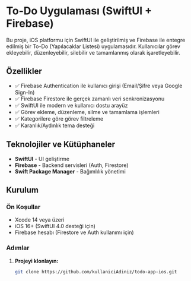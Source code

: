 # To-Do Uygulaması (SwiftUI + Firebase)

Bu proje, iOS platformu için SwiftUI ile geliştirilmiş ve Firebase ile entegre edilmiş bir To-Do (Yapılacaklar Listesi) uygulamasıdır. Kullanıcılar görev ekleyebilir, düzenleyebilir, silebilir ve tamamlanmış olarak işaretleyebilir.


## Özellikler

- ✅ Firebase Authentication ile kullanıcı girişi (Email/Şifre veya Google Sign-In)
- ✅ Firebase Firestore ile gerçek zamanlı veri senkronizasyonu
- ✅ SwiftUI ile modern ve kullanıcı dostu arayüz
- ✅ Görev ekleme, düzenleme, silme ve tamamlama işlemleri
- ✅ Kategorilere göre görev filtreleme
- ✅ Karanlık/Aydınlık tema desteği

## Teknolojiler ve Kütüphaneler

- **SwiftUI** - UI geliştirme
- **Firebase** - Backend servisleri (Auth, Firestore)
- **Swift Package Manager** - Bağımlılık yönetimi

## Kurulum

### Ön Koşullar

- Xcode 14 veya üzeri
- iOS 16+ (SwiftUI 4.0 desteği için)
- Firebase hesabı (Firestore ve Auth kullanımı için)

### Adımlar

1. **Projeyi klonlayın:**
   ```bash
   git clone https://github.com/kullaniciAdiniz/todo-app-ios.git
   
